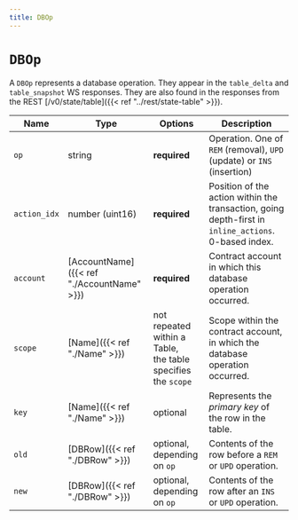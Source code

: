 ```yaml
---
title: DBOp
---
```


# `DBOp`

A `DBOp` represents a database operation.  They appear in the `table_delta` and `table_snapshot` WS responses. They are also found in the responses from the REST [/v0/state/table]({{< ref "../rest/state-table" >}}).

Name | Type | Options | Description
-----|------|---------|------------
`op` | string | **required** | Operation. One of `REM` (removal), `UPD` (update) or `INS` (insertion)
`action_idx` | number (uint16) | **required** | Position of the action within the transaction, going depth-first in `inline_actions`. 0-based index.
`account` | [AccountName]({{< ref "./AccountName" >}}) | **required** | Contract account in which this database operation occurred.
`scope` | [Name]({{< ref "./Name" >}}) | not repeated within a Table,<br/>the table specifies the `scope` | Scope within the contract account, in which the database operation occurred.
`key` | [Name]({{< ref "./Name" >}}) | optional | Represents the *primary key* of the row in the table.
`old` | [DBRow]({{< ref "./DBRow" >}}) | optional, depending on `op` | Contents of the row before a `REM` or `UPD` operation.
`new` | [DBRow]({{< ref "./DBRow" >}}) | optional, depending on `op` | Contents of the row after an `INS` or `UPD` operation.
